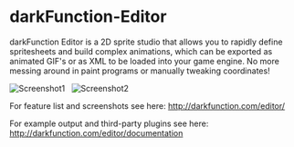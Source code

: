 darkFunction-Editor
===================

  darkFunction Editor is a 2D sprite studio that allows you to rapidly define spritesheets and build complex animations, which can be exported as animated GIF's or as XML to be loaded into your game engine. No more messing around in paint programs or manually tweaking  coordinates!

![Screenshot1](http://darkfunction.com/images/screenshot1thumb.png) &nbsp;
![Screenshot2](http://darkfunction.com/images/screenshot2thumb.png)


For feature list and screenshots see here:
http://darkfunction.com/editor/

For example output and third-party plugins see here:
http://darkfunction.com/editor/documentation

